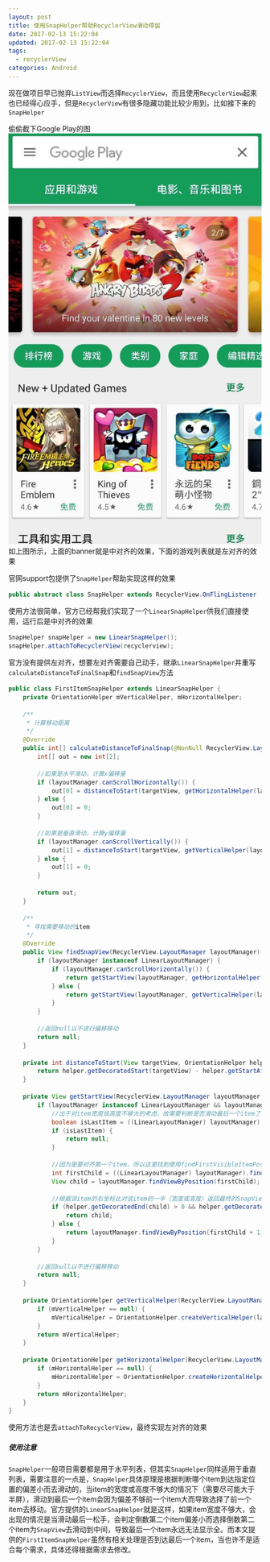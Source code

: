 ```yaml
---
layout: post
title: 使用SnapHelper帮助RecyclerView滑动停留
date: 2017-02-13 15:22:04
updated: 2017-02-13 15:22:04
tags:
  - recyclerView
categories: Android
---
```


现在做项目早已抛弃`ListView`而选择`RecyclerView`，而且使用`RecyclerView`起来也已经得心应手，但是`RecyclerView`有很多隐藏功能比较少用到，比如接下来的`SnapHelper`

<!-- More -->

偷偷截下Google Play的图
![](1.png)
如上图所示，上面的banner就是中对齐的效果，下面的游戏列表就是左对齐的效果

官网support包提供了`SnapHelper`帮助实现这样的效果
``` java
public abstract class SnapHelper extends RecyclerView.OnFlingListener
```

使用方法很简单，官方已经帮我们实现了一个`LinearSnapHelper`供我们直接使用，运行后是中对齐的效果
``` java
SnapHelper snapHelper = new LinearSnapHelper();
snapHelper.attachToRecyclerView(recyclerview);
```

官方没有提供左对齐，想要左对齐需要自己动手，继承`LinearSnapHelper`并重写`calculateDistanceToFinalSnap`和`findSnapView`方法
``` java
public class FirstItemSnapHelper extends LinearSnapHelper {
    private OrientationHelper mVerticalHelper, mHorizontalHelper;

    /**
     * 计算移动距离
     */
    @Override
    public int[] calculateDistanceToFinalSnap(@NonNull RecyclerView.LayoutManager layoutManager, @NonNull View targetView) {
        int[] out = new int[2];

        //如果是水平滑动，计算x偏移量
        if (layoutManager.canScrollHorizontally()) {
            out[0] = distanceToStart(targetView, getHorizontalHelper(layoutManager));
        } else {
            out[0] = 0;
        }

        //如果是垂直滑动，计算y偏移量
        if (layoutManager.canScrollVertically()) {
            out[1] = distanceToStart(targetView, getVerticalHelper(layoutManager));
        } else {
            out[1] = 0;
        }

        return out;
    }

    /**
     * 寻找需要移动的item
     */
    @Override
    public View findSnapView(RecyclerView.LayoutManager layoutManager) {
        if (layoutManager instanceof LinearLayoutManager) {
            if (layoutManager.canScrollHorizontally()) {
                return getStartView(layoutManager, getHorizontalHelper(layoutManager));
            } else {
                return getStartView(layoutManager, getVerticalHelper(layoutManager));
            }
        }

        //返回null以不进行偏移移动
        return null;
    }

    private int distanceToStart(View targetView, OrientationHelper helper) {
        return helper.getDecoratedStart(targetView) - helper.getStartAfterPadding();
    }

    private View getStartView(RecyclerView.LayoutManager layoutManager, OrientationHelper helper) {
        if (layoutManager instanceof LinearLayoutManager && layoutManager.getItemCount() > 0) {
            //出于对item宽度或高度不够大的考虑，故需要判断是否滑动最后一个item了，否则可能会导致永远会滑不到最后
            boolean isLastItem = ((LinearLayoutManager) layoutManager).findLastCompletelyVisibleItemPosition() == layoutManager.getItemCount() - 1;
            if (isLastItem) {
                return null;
            }

            //因为是要对齐第一个item，所以这里找到使用findFirstVisibleItemPosition
            int firstChild = ((LinearLayoutManager) layoutManager).findFirstVisibleItemPosition();
            View child = layoutManager.findViewByPosition(firstChild);

            //根据该item的右坐标比对该item的一半（宽度或高度）返回最终的SnapView
            if (helper.getDecoratedEnd(child) > 0 && helper.getDecoratedEnd(child) >= helper.getDecoratedMeasurement(child) / 2) {
                return child;
            } else {
                return layoutManager.findViewByPosition(firstChild + 1);
            }
        }

        //返回null以不进行偏移移动
        return null;
    }

    private OrientationHelper getVerticalHelper(RecyclerView.LayoutManager layoutManager) {
        if (mVerticalHelper == null) {
            mVerticalHelper = OrientationHelper.createVerticalHelper(layoutManager);
        }
        return mVerticalHelper;
    }

    private OrientationHelper getHorizontalHelper(RecyclerView.LayoutManager layoutManager) {
        if (mHorizontalHelper == null) {
            mHorizontalHelper = OrientationHelper.createHorizontalHelper(layoutManager);
        }
        return mHorizontalHelper;
    }
}
```
使用方法也是去`attachToRecyclerView`，最终实现左对齐的效果

##### 使用注意
`SnapHelper`一般项目需要都是用于水平列表，但其实`SnapHelper`同样适用于垂直列表，需要注意的一点是，`SnapHelper`具体原理是根据判断哪个item到达指定位置的偏差小而去滑动的，当item的宽度或高度不够大的情况下（需要尽可能大于半屏），滑动到最后一个item会因为偏差不够前一个item大而导致选择了前一个item去移动。官方提供的`LinearSnapHelper`就是这样，如果item宽度不够大，会出现的情况是当滑动最后一松手，会判定倒数第二个item偏差小而选择倒数第二个item为`SnapView`去滑动到中间，导致最后一个item永远无法显示全。而本文提供的`FirstItemSnapHelper`虽然有相关处理是否到达最后一个item，当也许不是适合每个需求，具体还得根据需求去修改。

